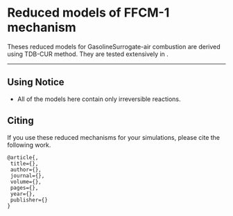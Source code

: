 # Reduced models of FFCM-1 mechanism

Theses reduced models for GasolineSurrogate-air combustion are derived using TDB-CUR method. They are tested extensively in []().

----------------------
## Using Notice

* All of the models here contain only irreversible reactions.

## Citing

If you use these reduced mechanisms for your simulations, please cite the following work.

```
@article{,
 title={},
 author={},
 journal={},
 volume={},
 pages={},
 year={},
 publisher={}
}


